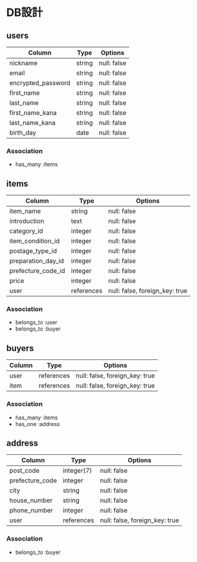 # DB設計

## users 

| Column             | Type                | Options                 |
|--------------------|---------------------|-------------------------|
| nickname           | string              | null: false             |
| email              | string              | null: false             |
| encrypted_password | string              | null: false             |
| first_name         | string              | null: false             |
| last_name          | string              | null: false             |
| first_name_kana    | string              | null: false             |
| last_name_kana     | string              | null: false             |
| birth_day          | date                | null: false             |


### Association

* has_many :items

## items

| Column             | Type                | Options                        |
|--------------------|---------------------|--------------------------------|
| item_name          | string              | null: false                    |
| introduction       | text                | null: false                    |
| category_id        | integer             | null: false                    |
| item_condition_id  | integer             | null: false                    |
| postage_type_id    | integer             | null: false                    |
| preparation_day_id | integer             | null: false                    |
| prefecture_code_id | integer             | null: false                    |
| price              | integer             | null: false                    |
| user               | references          | null: false, foreign_key: true |


### Association

- belongs_to :user
- belongs_to :buyer

## buyers

| Column          | Type                | Options                        |
|-----------------|---------------------|--------------------------------|
| user            | references          | null: false, foreign_key: true |
| item            | references          | null: false, foreign_key: true |

### Association

- has_many :items
- has_one :address

## address

| Column                  | Type                | Options                        |
|-------------------------|---------------------|--------------------------------|
| post_code               | integer(7)          | null: false                    |
| prefecture_code         | integer             | null: false                    |
| city                    | string              | null: false                    |
| house_number            | string              | null: false                    |
| phone_number            | integer             | null: false                    |
| user                    | references          | null: false, foreign_key: true |

### Association

- belongs_to :buyer